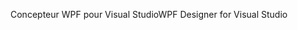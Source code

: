 <span data-ttu-id="fdf7d-101">Concepteur WPF pour Visual Studio</span><span class="sxs-lookup"><span data-stu-id="fdf7d-101">WPF Designer for Visual Studio</span></span>